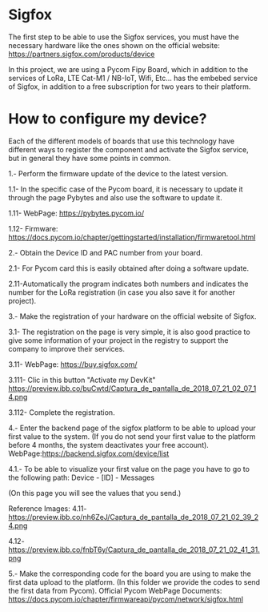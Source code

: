 # Sigfox

The first step to be able to use the Sigfox services, you must have the necessary hardware like the ones shown on the official website: https://partners.sigfox.com/products/device

In this project, we are using a Pycom Fipy Board, which in addition to the services of LoRa, LTE Cat-M1 / NB-IoT, Wifi, Etc... has the embebed service of Sigfox, in addition to a free subscription for two years to their platform.

# How to configure my device?

Each of the different models of boards that use this technology have different ways to register the component and activate the Sigfox service, but in general they have some points in common.

1.- Perform the firmware update of the device to the latest version.

1.1- In the specific case of the Pycom board, it is necessary to update it through the page Pybytes and also use the software to update it. 

1.11- WebPage:  https://pybytes.pycom.io/

1.12- Firmware: https://docs.pycom.io/chapter/gettingstarted/installation/firmwaretool.html


2.- Obtain the Device ID and PAC number from your board.

2.1- For Pycom card this is easily obtained after doing a software update.

2.11-Automatically the program indicates both numbers and indicates the number for the LoRa registration (in case you also save it for another project).


3.- Make the registration of your hardware on the official website of Sigfox.

3.1- The registration on the page is very simple, it is also good practice to give some information of your project in the registry to support the company to improve their services.

3.11- WebPage: https://buy.sigfox.com/ 

3.111- Clic in this button "Activate my DevKit"
https://preview.ibb.co/buCwtd/Captura_de_pantalla_de_2018_07_21_02_07_14.png

3.112- Complete the registration.


4.- Enter the backend page of the sigfox platform to be able to upload your first value to the system. (If you do not send your first value to the platform before 4 months, the system deactivates your free account). WebPage:https://backend.sigfox.com/device/list

4.1.- To be able to visualize your first value on the page you have to go to the following path:
Device - [ID] - Messages

(On this page you will see the values that you send.)

Reference Images:
4.11- https://preview.ibb.co/nh6ZeJ/Captura_de_pantalla_de_2018_07_21_02_39_24.png

4.12- https://preview.ibb.co/fnbT6y/Captura_de_pantalla_de_2018_07_21_02_41_31.png


5.- Make the corresponding code for the board you are using to make the first data upload to the platform. (In this folder we provide the codes to send the first data from Pycom).
Official Pycom WebPage Documents: https://docs.pycom.io/chapter/firmwareapi/pycom/network/sigfox.html


